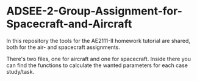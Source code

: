 # ADSEE-2-Group-Assignment-for-Spacecraft-and-Aircraft

In this repository the tools for the AE2111-II homework tutorial are shared, both for the air- and spacecraft assignments.

There's two files, one for aircraft and one for spacecraft. Inside there you can find the functions to calculate the wanted parameters for each case study/task.